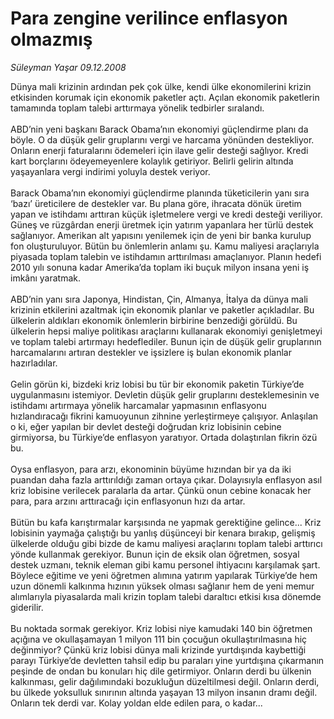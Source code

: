 # Para zengine verilince enflasyon olmazmış

*Süleyman Yaşar 09.12.2008*

<div class="taraf_structure_2col_1zq">
<div class="margen_n">



 <p>Dünya mali krizinin ardından pek çok ülke, kendi ülke ekonomilerini krizin etkisinden korumak için ekonomik paketler açtı. Açılan ekonomik paketlerin tamamında toplam talebi arttırmaya yönelik tedbirler sıralandı. <br/><br/>ABD’nin yeni başkanı Barack Obama’nın ekonomiyi güçlendirme planı da böyle. O da düşük gelir gruplarını vergi ve harcama yönünden destekliyor. Onların enerji faturalarını ödemeleri için ilave gelir desteği sağlıyor. Kredi kart borçlarını ödeyemeyenlere kolaylık getiriyor. Belirli gelirin altında yaşayanlara vergi indirimi yoluyla destek veriyor. <br/><br/>Barack Obama’nın ekonomiyi güçlendirme planında tüketicilerin yanı sıra ‘bazı’ üreticilere de destekler var. Bu plana göre, ihracata dönük üretim yapan ve istihdamı arttıran küçük işletmelere vergi ve kredi desteği veriliyor. Güneş ve rüzgârdan enerji üretmek için yatırım yapanlara her türlü destek sağlanıyor. Amerikan alt yapısını yenilemek için de yeni bir banka kurulup fon oluşturuluyor. Bütün bu önlemlerin anlamı şu. Kamu maliyesi araçlarıyla piyasada toplam talebin ve istihdamın arttırılması amaçlanıyor. Planın hedefi 2010 yılı sonuna kadar Amerika’da toplam iki buçuk milyon insana yeni iş imkânı yaratmak. <br/><br/>ABD’nin yanı sıra Japonya, Hindistan, Çin, Almanya, İtalya da dünya mali krizinin etkilerini azaltmak için ekonomik planlar ve paketler açıkladılar. Bu ülkelerin aldıkları ekonomik önlemlerin birbirine benzediği görüldü. Bu ülkelerin hepsi maliye politikası araçlarını kullanarak ekonomiyi genişletmeyi ve toplam talebi artırmayı hedeflediler. Bunun için de düşük gelir gruplarının harcamalarını artıran destekler ve işsizlere iş bulan ekonomik planlar hazırladılar. <br/><br/>Gelin görün ki, bizdeki kriz lobisi bu tür bir ekonomik paketin Türkiye’de uygulanmasını istemiyor. Devletin düşük gelir gruplarını desteklemesinin ve istihdamı artırmaya yönelik harcamalar yapmasının enflasyonu hızlandıracağı fikrini kamuoyunun zihnine yerleştirmeye çalışıyor. Anlaşılan o ki, eğer yapılan bir devlet desteği doğrudan kriz lobisinin cebine girmiyorsa, bu Türkiye’de enflasyon yaratıyor. Ortada dolaştırılan fikrin özü bu. <br/><br/>Oysa enflasyon, para arzı, ekonominin büyüme hızından bir ya da iki puandan daha fazla arttırıldığı zaman ortaya çıkar. Dolayısıyla enflasyon asıl kriz lobisine verilecek paralarla da artar. Çünkü onun cebine konacak her para, para arzını arttıracağı için enflasyonun hızı da artar. <br/><br/>Bütün bu kafa karıştırmalar karşısında ne yapmak gerektiğine gelince... Kriz lobisinin yaymağa çalıştığı bu yanlış düşünceyi bir kenara bırakıp, gelişmiş ülkelerde olduğu gibi bizde de kamu maliyesi araçlarını toplam talebi arttırıcı yönde kullanmak gerekiyor. Bunun için de eksik olan öğretmen, sosyal destek uzmanı, teknik eleman gibi kamu personel ihtiyacını karşılamak şart. Böylece eğitime ve yeni öğretmen alımına yatırım yapılarak Türkiye’de hem uzun dönemli kalkınma hızının yüksek olması sağlanır hem de yeni memur alımlarıyla piyasalarda mali krizin toplam talebi daraltıcı etkisi kısa dönemde giderilir. <br/><br/>Bu noktada sormak gerekiyor. Kriz lobisi niye kamudaki 140 bin öğretmen açığına ve okullaşamayan 1 milyon 111 bin çocuğun okullaştırılmasına hiç değinmiyor? Çünkü kriz lobisi dünya mali krizinde yurtdışında kaybettiği parayı Türkiye’de devletten tahsil edip bu paraları yine yurtdışına çıkarmanın peşinde de ondan bu konuları hiç dile getirmiyor. Onların derdi bu ülkenin kalkınması, gelir dağılımındaki bozukluğun düzeltilmesi değil. Onların derdi, bu ülkede yoksulluk sınırının altında yaşayan 13 milyon insanın dramı değil. Onların tek derdi var. Kolay yoldan elde edilen para, o kadar...</p>

<br/>


<div id="taraf_not">
</div>

</div>


</div>

